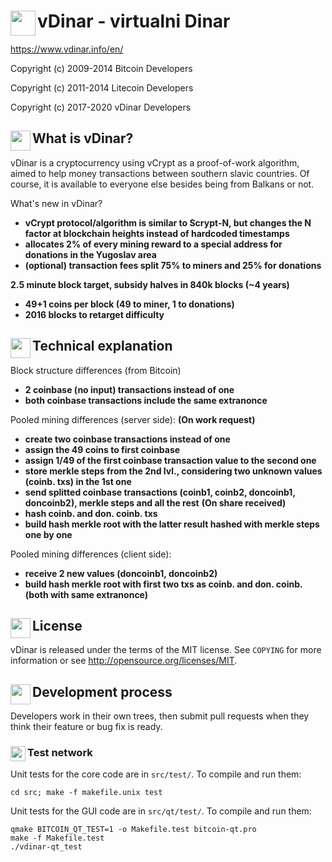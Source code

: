 vDinar - virtualni Dinar <img align="left" src="https://vdinar.jugoslaven.com/slike/Ikona-128.png" width="40px" height="40px">
======

https://www.vdinar.info/en/

Copyright (c) 2009-2014 Bitcoin Developers

Copyright (c) 2011-2014 Litecoin Developers

Copyright (c) 2017-2020 vDinar Developers

What is vDinar? <img align="left" src="https://vdinar.jugoslaven.com/slike/Ikona-128.png" width="32px" height="32px">
----------------

vDinar is a cryptocurrency using vCrypt as a proof-of-work algorithm, aimed to help money transactions between southern slavic countries. Of course, it is available to everyone else besides being from Balkans or not.

What's new in vDinar?
 - **vCrypt protocol/algorithm is similar to Scrypt-N, but changes the N factor at blockchain heights instead of hardcoded timestamps**
 - **allocates 2% of every mining reward to a special address for donations in the Yugoslav area**
 - **(optional) transaction fees split 75% to miners and 25% for donations**

**2.5 minute block target, subsidy halves in 840k blocks (~4 years)**

 - **49+1 coins per block (49 to miner, 1 to donations)**
 - **2016 blocks to retarget difficulty**

Technical explanation <img align="left" src="https://vdinar.jugoslaven.com/slike/Ikona-128.png" width="32px" height="32px">
---------------------

Block structure differences (from Bitcoin)
 - **2 coinbase (no input) transactions instead of one**
 - **both coinbase transactions include the same extranonce**

Pooled mining differences (server side):
   **(On work request)**
 - **create two coinbase transactions instead of one**
 - **assign the 49 coins to first coinbase**
 - **assign 1/49 of the first coinbase transaction value to the second one**
 - **store merkle steps from the 2nd lvl., considering two unknown values (coinb. txs) in the 1st one**
 - **send splitted coinbase transactions (coinb1, coinb2, doncoinb1, doncoinb2), merkle steps and all the rest**
   **(On share received)**
 - **hash coinb. and don. coinb. txs**
 - **build hash merkle root with the latter result hashed with merkle steps one by one**

Pooled mining differences (client side):
 - **receive 2 new values (doncoinb1, doncoinb2)**
 - **build hash merkle root with first two txs as coinb. and don. coinb. (both with same extranonce)**

License <img align="left" src="https://vdinar.jugoslaven.com/slike/Ikona-128.png" width="32px" height="32px">
-------

vDinar is released under the terms of the MIT license. See `COPYING` for more
information or see http://opensource.org/licenses/MIT.

Development process <img align="left" src="https://vdinar.jugoslaven.com/slike/Ikona-128.png" width="32px" height="32px">
-------------------

Developers work in their own trees, then submit pull requests when they think
their feature or bug fix is ready.

### Test network <img align="left" src="https://vdinar.jugoslaven.com/slike/Ikona-128.png" width="24px" height="24px">

Unit tests for the core code are in `src/test/`. To compile and run them:

    cd src; make -f makefile.unix test

Unit tests for the GUI code are in `src/qt/test/`. To compile and run them:

    qmake BITCOIN_QT_TEST=1 -o Makefile.test bitcoin-qt.pro
    make -f Makefile.test
    ./vdinar-qt_test
